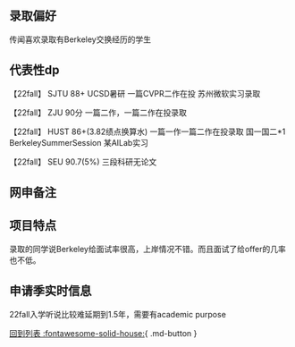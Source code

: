 ## 录取偏好
传闻喜欢录取有Berkeley交换经历的学生

## 代表性dp
【22fall】 SJTU 88+ UCSD暑研 一篇CVPR二作在投 苏州微软实习录取

【22fall】 ZJU 90分 一篇二作，一篇二作在投录取

【22fall】 HUST 86+(3.82绩点换算水) 一篇一作一篇二作在投录取 国一国二*1 BerkeleySummerSession 某AILab实习

【22fall】 SEU 90.7(5%) 三段科研无论文

## 网申备注

## 项目特点
录取的同学说Berkeley给面试率很高，上岸情况不错。而且面试了给offer的几率也不低。

## 申请季实时信息
22fall入学听说比较难延期到1.5年，需要有academic purpose

[回到列表 :fontawesome-solid-house:](选校梯度.md){ .md-button }
